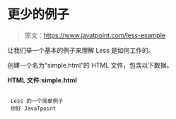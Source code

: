 # 更少的例子

> 原文：<https://www.javatpoint.com/less-example>

让我们举一个基本的例子来理解 Less 是如何工作的。

创建一个名为“simple.html”的 HTML 文件，包含以下数据。

**HTML 文件:simple.html**

```less

 Less 的一个简单例子
 你好 JavaTpoint

```